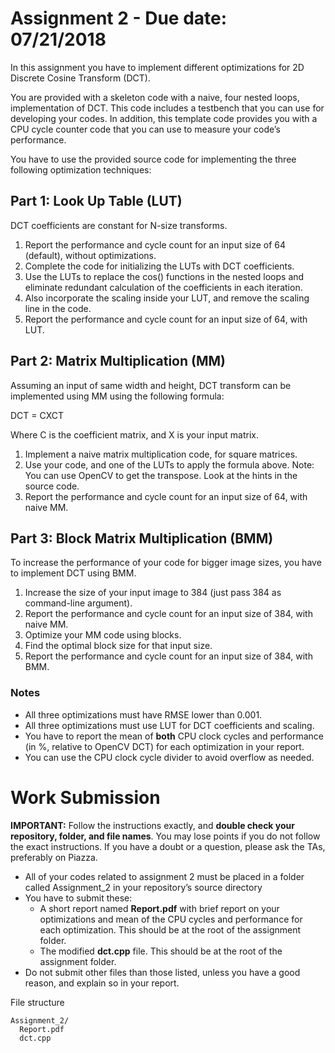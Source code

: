 # Assignment 2 - Due date: 07/21/2018
In this assignment you have to implement different optimizations for 2D Discrete Cosine Transform (DCT).

You are provided with a skeleton code with a naive, four nested loops, implementation of DCT. This code includes a testbench that you can use for developing your codes. In addition, this template code provides you with a CPU cycle counter code that you can use to measure your code’s performance.

You have to use the provided source code for implementing the three following optimization techniques:

## Part 1: Look Up Table (LUT)
DCT coefficients are constant for N-size transforms.

1. Report the performance and cycle count for an input size of 64 (default), without optimizations.
2. Complete the code for initializing the LUTs with DCT coefficients.
3. Use the LUTs to replace the cos() functions in the nested loops and eliminate redundant calculation of the coefficients in each iteration.
4. Also incorporate the scaling inside your LUT, and remove the scaling line in the code.
5. Report the performance and cycle count for an input size of 64, with LUT.

## Part 2: Matrix Multiplication (MM)
Assuming an input of same width and height, DCT transform can be implemented using MM using the following formula:

DCT = CXCT

Where C is the coefficient matrix, and X is your input matrix.

1. Implement a naive matrix multiplication code, for square matrices.
2. Use your code, and one of the LUTs to apply the formula above. Note: You can use OpenCV to get the transpose. Look at the hints in the source code.
3. Report the performance and cycle count for an input size of 64, with naive MM.

## Part 3: Block Matrix Multiplication (BMM)
To increase the performance of your code for bigger image sizes, you have to implement DCT using BMM.

1. Increase the size of your input image to 384 (just pass 384 as command-line argument).
2. Report the performance and cycle count for an input size of 384, with naive MM.
3. Optimize your MM code using blocks.
4. Find the optimal block size for that input size.
5. Report the performance and cycle count for an input size of 384, with BMM.

### Notes
* All three optimizations must have RMSE lower than 0.001.
* All three optimizations must use LUT for DCT coefficients and scaling.
* You have to report the mean of **both** CPU clock cycles and performance (in %, relative to OpenCV DCT) for each optimization in your report.
* You can use the CPU clock cycle divider to avoid overflow as needed.

# Work Submission

**IMPORTANT:** Follow the instructions exactly, and **double check your repository, folder, and file names**. You may lose points if you do not follow the exact instructions. If you have a doubt or a question, please ask the TAs, preferably on Piazza.

* All of your codes related to assignment 2 must be placed in a folder called Assignment_2 in your repository’s source directory
* You have to submit these:
    * A short report named **Report.pdf** with brief report on your optimizations and mean of the CPU cycles and performance for each optimization. This should be at the root of the assignment folder.
    * The modified **dct.cpp** file. This should be at the root of the assignment folder. 
* Do not submit other files than those listed, unless you have a good reason, and explain so in your report.

File structure

```
Assignment_2/
  Report.pdf
  dct.cpp 
```      


